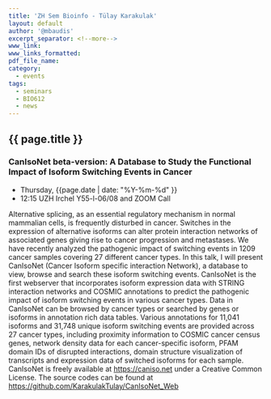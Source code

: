 ```yaml
---
title: 'ZH Sem Bioinfo - Tülay Karakulak'
layout: default
author: '@mbaudis'
excerpt_separator: <!--more-->
www_link:
www_links_formatted:
pdf_file_name:
category:
  - events
tags:
  - seminars
  - BIO612
  - news
---
```


## {{ page.title }}

### CanIsoNet beta-version: A Database to Study the Functional Impact of Isoform Switching Events in Cancer

* Thursday, {{page.date | date: "%Y-%m-%d" }}
* 12:15 UZH Irchel Y55-l-06/08 and ZOOM Call

<!--more-->

Alternative splicing, as an essential regulatory mechanism in normal mammalian cells, is frequently disturbed in cancer. Switches in the expression of alternative isoforms can alter protein interaction networks of associated genes giving rise to cancer progression and metastases. We have recently analyzed the pathogenic impact of switching events in 1209 cancer samples covering 27 different cancer types. In this talk, I will present CanIsoNet (Cancer Isoform specific interaction Network), a database to view, browse and search these isoform switching events. CanIsoNet is the first webserver that incorporates isoform expression data with STRING interaction networks and COSMIC annotations to predict the pathogenic impact of isoform switching events in various cancer types. Data in CanIsoNet can be browsed by cancer types or searched by genes or isoforms in annotation rich data tables. Various annotations for 11,041 isoforms and 31,748 unique isoform switching events are provided across 27 cancer types, including proximity information to COSMIC cancer census genes, network density data for each cancer-specific isoform, PFAM domain IDs of disrupted interactions, domain structure visualization of transcripts and expression data of switched isoforms for each sample. 
CanIsoNet is freely available at https://caniso.net under a Creative Common License. 
The source codes can be found at https://github.com/KarakulakTulay/CanIsoNet_Web
